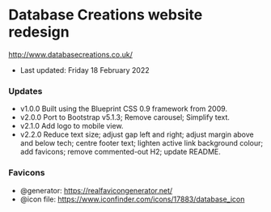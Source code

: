 # Database Creations website redesign

http://www.databasecreations.co.uk/

* Last updated: Friday 18 February 2022

### Updates

* v1.0.0 Built using the Blueprint CSS 0.9 framework from 2009.
* v2.0.0 Port to Bootstrap v5.1.3; Remove carousel; Simplify text.
* v2.1.0 Add logo to mobile view.
* v2.2.0 Reduce text size; adjust gap left and right; adjust margin above and below tech; centre footer text; lighten active link background colour; add favicons; remove commented-out H2; update README.


### Favicons

* @generator: https://realfavicongenerator.net/
* @icon file: https://www.iconfinder.com/icons/17883/database_icon